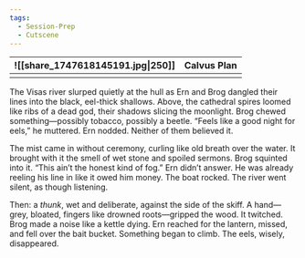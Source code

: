 ```yaml
---
tags:
  - Session-Prep
  - Cutscene
---
```



| ![[share_1747618145191.jpg\|250]] | Calvus Plan |
| --------------------------------- | ----------- |
|                                   |             |

The Visas river slurped quietly at the hull as Ern and Brog dangled their lines into the black, eel-thick shallows. Above, the cathedral spires loomed like ribs of a dead god, their shadows slicing the moonlight. Brog chewed something—possibly tobacco, possibly a beetle. “Feels like a good night for eels,” he muttered. Ern nodded. Neither of them believed it.

The mist came in without ceremony, curling like old breath over the water. It brought with it the smell of wet stone and spoiled sermons. Brog squinted into it. “This ain’t the honest kind of fog.” Ern didn’t answer. He was already reeling his line in like it owed him money. The boat rocked. The river went silent, as though listening.

Then: a _thunk_, wet and deliberate, against the side of the skiff. A hand—grey, bloated, fingers like drowned roots—gripped the wood. It twitched. Brog made a noise like a kettle dying. Ern reached for the lantern, missed, and fell over the bait bucket. Something began to climb. The eels, wisely, disappeared.
